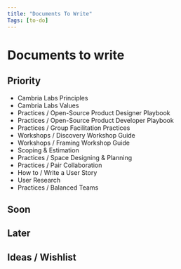 ```yaml
---
title: "Documents To Write"
Tags: [to-do]
---
```


# Documents to write

## Priority
- Cambria Labs Principles
- Cambria Labs Values
- Practices / Open-Source Product Designer Playbook
- Practices / Open-Source Product Developer Playbook
- Practices / Group Facilitation Practices
- Workshops / Discovery Workshop Guide
- Workshops / Framing Workshop Guide
- Scoping & Estimation
- Practices / Space Designing & Planning
- Practices / Pair Collaboration
- How to / Write a User Story
- User Research
- Practices / Balanced Teams

## Soon

## Later

## Ideas / Wishlist
